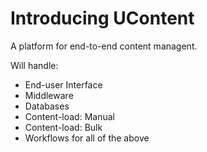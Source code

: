 # Introducing UContent

A platform for end-to-end content managent.

Will handle:

* End-user Interface
* Middleware
* Databases
* Content-load: Manual
* Content-load: Bulk
* Workflows for all of the above
